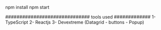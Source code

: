 npm install
npm start
<div></div>
############################## tools used #############
1- TypeScript
2- Reactjs
3- Devextreme (Datagrid - buttons - Popup)
